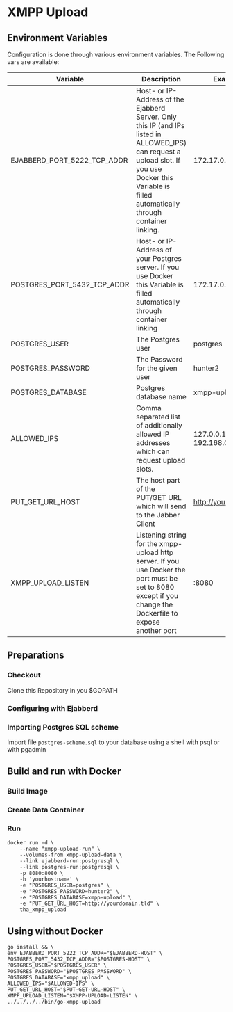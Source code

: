 # XMPP Upload


## Environment Variables

Configuration is done through various environment variables. The Following vars are available:

| Variable                      | Description                                                                                                                                                                                               | Example                   | Required  |
|-----------------------------  |---------------------------------------------------------------------------------------------------------------------------------------------------------------------------------------------------------- |------------------------   |---------- |
| EJABBERD_PORT_5222_TCP_ADDR   | Host- or IP-Address of the Ejabberd Server. Only this IP (and IPs listed in ALLOWED_IPS)  can request a upload slot. If you use Docker this Variable is filled  automatically through container linking.  | 172.17.0.2                |     ✓     |
| POSTGRES_PORT_5432_TCP_ADDR   | Host- or IP-Address of your Postgres server. If you use Docker this Variable is filled  automatically through container linking                                                                           | 172.17.0.3                |     ✓     |
| POSTGRES_USER                 | The Postgres user                                                                                                                                                                                         | postgres                  |     ✓     |
| POSTGRES_PASSWORD             | The Password for the given user                                                                                                                                                                           | hunter2                   |     ✓     |
| POSTGRES_DATABASE             | Postgres database name                                                                                                                                                                                    | xmpp-upload               |     ✓     |
| ALLOWED_IPS                   | Comma separated list of additionally allowed IP  addresses which can request upload slots.                                                                                                                | 127.0.0.1, 192.168.0.1    |     x     |
| PUT_GET_URL_HOST              | The host part of the PUT/GET URL which will  send to the Jabber Client                                                                                                                                    | http://yourdomain.tld     |     ✓     |
| XMPP_UPLOAD_LISTEN            | Listening string for the xmpp-upload http server. If you use Docker the port must be set to 8080  except if you change the Dockerfile to expose  another port                                             | :8080                     |     x     |


## Preparations

### Checkout

Clone this Repository in you $GOPATH

### Configuring with Ejabberd


### Importing Postgres SQL scheme

Import file ```postgres-scheme.sql``` to your database using a shell with psql or with pgadmin


## Build and run with Docker

### Build Image


### Create Data Container


### Run

```
docker run -d \
    --name "xmpp-upload-run" \
    --volumes-from xmpp-upload-data \
    --link ejabberd-run:postgresql \
    --link postgres-run:postgresql \
    -p 8080:8080 \
    -h 'yourhostname' \
    -e "POSTGRES_USER=postgres" \
    -e "POSTGRES_PASSWORD=hunter2" \
    -e "POSTGRES_DATABASE=xmpp-upload" \
    -e "PUT_GET_URL_HOST=http://yourdomain.tld" \
    tha_xmpp_upload
```


## Using without Docker

```
go install && \
env EJABBERD_PORT_5222_TCP_ADDR="$EJABBERD-HOST" \
POSTGRES_PORT_5432_TCP_ADDR="$POSTGRES-HOST" \
POSTGRES_USER="$POSTGRES_USER" \
POSTGRES_PASSWORD="$POSTGRES_PASSWORD" \
POSTGRES_DATABASE="xmpp_upload" \
ALLOWED_IPS="$ALLOWED-IPS" \
PUT_GET_URL_HOST="$PUT-GET-URL-HOST" \
XMPP_UPLOAD_LISTEN="$XMPP-UPLOAD-LISTEN" \
../../../../bin/go-xmpp-upload
```
